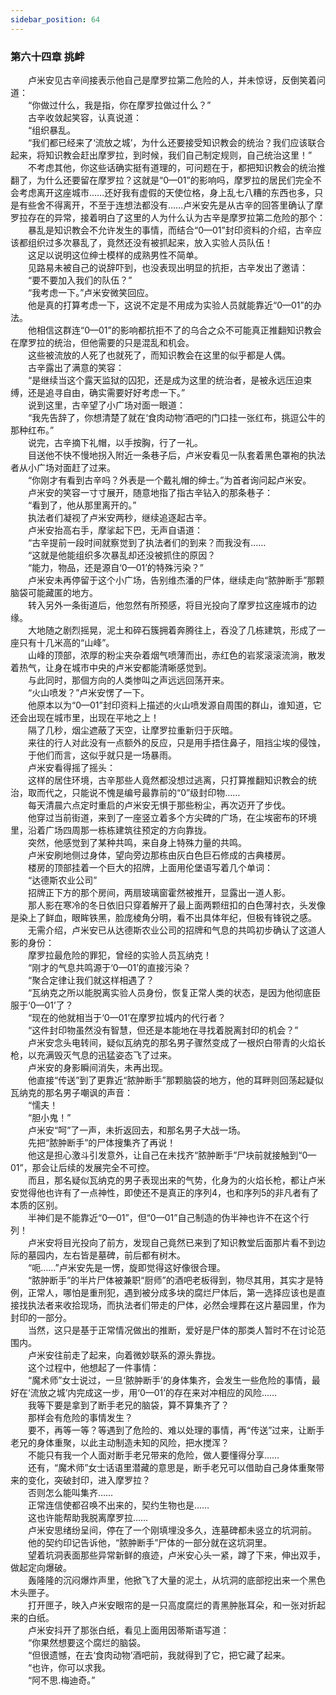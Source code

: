 ```yaml
---
sidebar_position: 64
---
```

### 第六十四章 挑衅  


　　卢米安见古辛间接表示他自己是摩罗拉第二危险的人，并未惊讶，反倒笑着问道：  
　　“你做过什么，我是指，你在摩罗拉做过什么？”  
　　古辛收敛起笑容，认真说道：  
　　“组织暴乱。  
　　“我们都已经来了‘流放之城’，为什么还要接受知识教会的统治？我们应该联合起来，将知识教会赶出摩罗拉，到时候，我们自己制定规则，自己统治这里！”  
　　不考虑其他，你这些话确实挺有道理的，可问题在于，都把知识教会的统治推翻了，为什么还要留在摩罗拉？这就是“0—01”的影响吗，摩罗拉的居民们完全不会考虑离开这座城市……还好我有虚假的天使位格，身上乱七八糟的东西也多，只是有些舍不得离开，不至于连想法都没有……卢米安先是从古辛的回答里确认了摩罗拉存在的异常，接着明白了这里的人为什么认为古辛是摩罗拉第二危险的那个：  
　　暴乱是知识教会不允许发生的事情，而结合“0—01”封印资料的介绍，古辛应该都组织过多次暴乱了，竟然还没有被抓起来，放入实验人员队伍！  
　　这足以说明这位绅士模样的成熟男性不简单。  
　　见路易未被自己的说辞吓到，也没表现出明显的抗拒，古辛发出了邀请：  
　　“要不要加入我们的队伍？”  
　　“我考虑一下。”卢米安微笑回应。  
　　他是真的打算考虑一下，这说不定是不用成为实验人员就能靠近“0—01”的办法。  
　　他相信这群连“0—01”的影响都抗拒不了的乌合之众不可能真正推翻知识教会在摩罗拉的统治，但他需要的只是混乱和机会。  
　　这些被流放的人死了也就死了，而知识教会在这里的似乎都是人偶。  
　　古辛露出了满意的笑容：  
　　“是继续当这个露天监狱的囚犯，还是成为这里的统治者，是被永远压迫束缚，还是追寻自由，确实需要好好考虑一下。”  
　　说到这里，古辛望了小广场对面一眼道：  
　　“我先告辞了，你想清楚了就在‘食肉动物’酒吧的门口挂一张红布，挑逗公牛的那种红布。”  
　　说完，古辛摘下礼帽，以手按胸，行了一礼。  
　　目送他不快不慢地拐入附近一条巷子后，卢米安看见一队套着黑色罩袍的执法者从小广场对面赶了过来。  
　　“你刚才有看到古辛吗？外表是一个戴礼帽的绅士。”为首者询问起卢米安。  
　　卢米安的笑容一寸寸展开，随意地指了指古辛钻入的那条巷子：  
　　“看到了，他从那里离开的。”  
　　执法者们凝视了卢米安两秒，继续追逐起古辛。  
　　卢米安抬高右手，摩挲起下巴，无声自语道：  
　　“古辛提前一段时间就察觉到了执法者们的到来？而我没有……  
　　“这就是他能组织多次暴乱却还没被抓住的原因？  
　　“能力，物品，还是源自‘0—01’的特殊污染？”  
　　卢米安未再停留于这个小广场，告别维杰潘的尸体，继续走向“脓肿断手”那颗脑袋可能藏匿的地方。  
　　转入另外一条街道后，他忽然有所预感，将目光投向了摩罗拉这座城市的边缘。  
　　大地随之剧烈摇晃，泥土和碎石簇拥着奔腾往上，吞没了几栋建筑，形成了一座只有十几米高的“山峰”。  
　　山峰的顶部，浓厚的粉尘夹杂着烟气喷薄而出，赤红色的岩浆滚滚流淌，散发着热气，让身在城市中央的卢米安都能清晰感觉到。  
　　与此同时，那個方向的人类惨叫之声远远回荡开来。  
　　“火山喷发？”卢米安愣了一下。  
　　他原本以为“0—01”封印资料上描述的火山喷发源自周围的群山，谁知道，它还会出现在城市里，出现在平地之上！  
　　隔了几秒，烟尘遮蔽了天空，让摩罗拉重新归于灰暗。  
　　来往的行人对此没有一点额外的反应，只是用手捂住鼻子，阻挡尘埃的侵蚀，  
　　于他们而言，这似乎就只是一场暴雨。  
　　卢米安看得摇了摇头：  
　　这样的居住环境，古辛那些人竟然都没想过逃离，只打算推翻知识教会的统治，取而代之，只能说不愧是编号最靠前的“0”级封印物……  
　　每天清晨六点定时重启的卢米安无惧于那些粉尘，再次迈开了步伐。  
　　他穿过当前街道，来到了一座竖立着多个方尖碑的广场，在尘埃密布的环境里，沿着广场四周那一栋栋建筑往预定的方向靠拢。  
　　突然，他感觉到了某种共鸣，来自身上特殊力量的共鸣。  
　　卢米安刷地侧过身体，望向旁边那栋由灰白色巨石修成的古典楼房。  
　　楼房的顶部挂着一个巨大的招牌，上面用伦堡语写着几个单词：  
　　“达德斯农业公司”  
　　招牌正下方的那个房间，两扇玻璃窗霍然被推开，显露出一道人影。  
　　那人影在寒冷的冬日依旧只穿着解开了最上面两颗纽扣的白色薄衬衣，头发像是染上了鲜血，眼眸铁黑，脸庞棱角分明，看不出具体年纪，但极有锋锐之感。  
　　无需介绍，卢米安已从达德斯农业公司的招牌和气息的共鸣初步确认了这道人影的身份：  
　　摩罗拉最危险的罪犯，曾经的实验人员瓦纳克！  
　　“刚才的气息共鸣源于‘0—01’的直接污染？  
　　“聚合定律让我们就这样相遇了？  
　　“瓦纳克之所以能脱离实验人员身份，恢复正常人类的状态，是因为他彻底臣服于‘0—01’了？  
　　“现在的他就相当于‘0—01’在摩罗拉城内的代行者？  
　　“这件封印物虽然没有智慧，但还是本能地在寻找着脱离封印的机会？”  
　　卢米安念头电转间，疑似瓦纳克的那名男子骤然变成了一根炽白带青的火焰长枪，以充满毁灭气息的迅猛姿态飞了过来。  
　　卢米安的身影瞬间消失，未再出现。  
　　他直接“传送”到了更靠近“脓肿断手”那颗脑袋的地方，他的耳畔则回荡起疑似瓦纳克的那名男子嘲讽的声音：  
　　“懦夫！  
　　“胆小鬼！”  
　　卢米安“呵”了一声，未折返回去，和那名男子大战一场。  
　　先把“脓肿断手”的尸体搜集齐了再说！  
　　他这是担心激斗引发意外，让自己在未找齐“脓肿断手”尸块前就接触到“0—01”，那会让后续的发展完全不可控。  
　　而且，那名疑似瓦纳克的男子表现出来的气势，化身为的火焰长枪，都让卢米安觉得他也许有了一点神性，即使还不是真正的序列4，也和序列5的非凡者有了本质的区别。  
　　半神们是不能靠近“0—01”，但“0—01”自己制造的伪半神也许不在这个行列！  
　　卢米安将目光投向了前方，发现自己竟然已来到了知识教堂后面那片看不到边际的墓园内，左右皆是墓碑，前后都有树木。  
　　“呃……”卢米安先是一愣，旋即觉得这好像很合理。  
　　“脓肿断手”的半片尸体被兼职“厨师”的酒吧老板得到，物尽其用，其实才是特例，正常人，哪怕是重刑犯，遇到被分成多块的腐烂尸体后，第一选择应该也是直接找执法者来收拾现场，而执法者们带走的尸体，必然会埋葬在这片墓园里，作为封印的一部分。  
　　当然，这只是基于正常情况做出的推断，爱好是尸体的那类人暂时不在讨论范围内。  
　　卢米安往前走了起来，向着微妙联系的源头靠拢。  
　　这个过程中，他想起了一件事情：  
　　“魔术师”女士说过，一旦‘脓肿断手’的身体集齐，会发生一些危险的事情，最好在‘流放之城’内完成这一步，用‘0—01’的存在来对冲相应的风险……  
　　我等下要是拿到了断手老兄的脑袋，算不算集齐了？  
　　那样会有危险的事情发生？  
　　要不，再等一等？等遇到了危险的、难以处理的事情，再“传送”过来，让断手老兄的身体重聚，以此主动制造未知的风险，把水搅浑？  
　　不能只有我一个人面对断手老兄带来的危险，做人要懂得分享……  
　　还有，“魔术师”女士话语里潜藏的意思是，断手老兄可以借助自己身体重聚带来的变化，突破封印，进入摩罗拉？  
　　否则怎么能叫集齐……  
　　正常连信使都召唤不出来的，契约生物也是……  
　　这也许能帮助我脱离摩罗拉……  
　　卢米安思绪纷呈间，停在了一个刚填埋没多久，连墓碑都未竖立的坑洞前。  
　　他的契约印记告诉他，“脓肿断手”尸体的一部分就在这坑洞里。  
　　望着坑洞表面那些异常新鲜的痕迹，卢米安心头一紧，蹲了下来，伸出双手，做起定向爆破。  
　　轰隆隆的沉闷爆炸声里，他掀飞了大量的泥土，从坑洞的底部挖出来一个黑色木头匣子。  
　　打开匣子，映入卢米安眼帘的是一只高度腐烂的青黑肿胀耳朵，和一张对折起来的白纸。  
　　卢米安抖开了那张白纸，看见上面用因蒂斯语写道：  
　　“你果然想要这个腐烂的脑袋。  
　　“但很遗憾，在去‘食肉动物’酒吧前，我就得到了它，把它藏了起来。  
　　“也许，你可以求我。  
　　“阿不思.梅迪奇。”  
